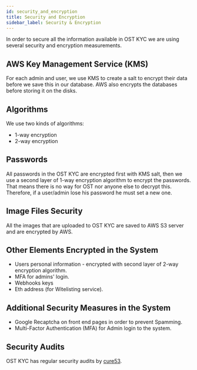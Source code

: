 ```yaml
---
id: security_and_encryption
title: Security and Encryption
sidebar_label: Security & Encryption
---
```


In order to secure all the information available in OST KYC we are using several security and encryption measurements. 

## AWS Key Management Service (KMS)
For each admin and user, we use KMS to create a salt to encrypt their data before we save this in our database. 
AWS also encrypts the databases before storing it on the disks.

## Algorithms
We use two kinds of algorithms:

*  1-way encryption
*  2-way encryption

## Passwords
All passwords in the OST KYC are encrypted first with KMS salt, then we use a second layer of 1-way encryption algorithm to encrypt the passwords. That means there is no way for OST nor anyone else to decrypt this. Therefore, if a user/admin lose his password he must set a new one. 

## Image Files Security
All the images that are uploaded to OST KYC are saved to AWS S3 server and are encrypted by AWS. 

## Other Elements Encrypted in the System
* Users personal information - encrypted with second layer of 2-way encryption algorithm.
* MFA for admins' login.
* Webhooks keys
* Eth address (for Witelisting service).

## Additional Security Measures in the System
* Google Recaptcha on front end pages in order to prevent Spamming.
* Multi-Factor Authentication (MFA) for Admin login to the system.

## Security Audits
OST KYC has regular security audits by [cure53](https://cure53.de/).
